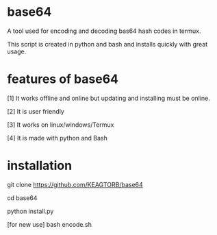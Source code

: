 # base64

A tool used for encoding and decoding bas64 hash codes in termux.

This script is created in python and bash and installs quickly with great usage.


# features of base64

[1] It works offline and online but updating and installing must be online.

[2] It is user friendly

[3] It works on linux/windows/Termux

[4] It is made with python and Bash

# installation 

git clone https://github.com/KEAGTORB/base64

cd base64

python install.py

[for new use]  bash encode.sh 

